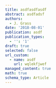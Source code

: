 ```yaml
---
title: asdfasdfasdf
abstract: asdfadsf
authors:
  - J. Grass
date: '2018-08-01'
publication: asdf
publication_types:
  - '': '1'
draft: true
selected: false
url_custom:
  - name: asdf
    url: wqlekfjwef
managed_content: true
math: true
schema_type: Article
---
```


